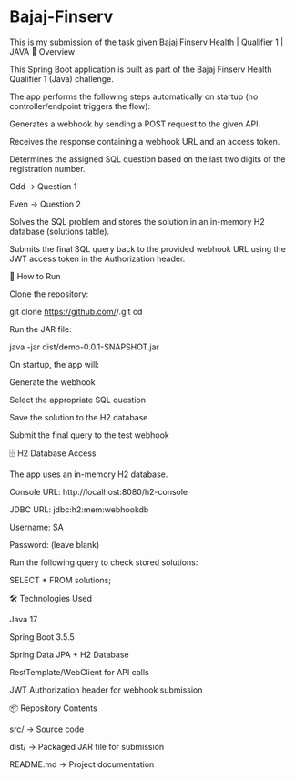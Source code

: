# Bajaj-Finserv
This is my submission of the task given
Bajaj Finserv Health | Qualifier 1 | JAVA
📌 Overview

This Spring Boot application is built as part of the Bajaj Finserv Health Qualifier 1 (Java) challenge.

The app performs the following steps automatically on startup (no controller/endpoint triggers the flow):

Generates a webhook by sending a POST request to the given API.

Receives the response containing a webhook URL and an access token.

Determines the assigned SQL question based on the last two digits of the registration number.

Odd → Question 1

Even → Question 2

Solves the SQL problem and stores the solution in an in-memory H2 database (solutions table).

Submits the final SQL query back to the provided webhook URL using the JWT access token in the Authorization header.

🚀 How to Run

Clone the repository:

git clone https://github.com/<your-username>/<your-repo>.git
cd <your-repo>


Run the JAR file:

java -jar dist/demo-0.0.1-SNAPSHOT.jar


On startup, the app will:

Generate the webhook

Select the appropriate SQL question

Save the solution to the H2 database

Submit the final query to the test webhook

🗄️ H2 Database Access

The app uses an in-memory H2 database.

Console URL: http://localhost:8080/h2-console

JDBC URL: jdbc:h2:mem:webhookdb

Username: SA

Password: (leave blank)

Run the following query to check stored solutions:

SELECT * FROM solutions;

🛠️ Technologies Used

Java 17

Spring Boot 3.5.5

Spring Data JPA + H2 Database

RestTemplate/WebClient for API calls

JWT Authorization header for webhook submission

📦 Repository Contents

src/ → Source code

dist/ → Packaged JAR file for submission

README.md → Project documentation

